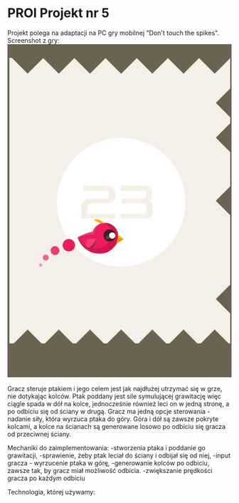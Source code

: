 # PROI Projekt nr 5

Projekt polega na adaptacji na PC gry mobilnej "Don't touch the spikes".
Screenshot z gry:
![Example game looks](./screenshots/example_game1.jpg)

Gracz steruje ptakiem i jego celem jest jak najdłużej utrzymać się w grze, nie dotykając kolców.
Ptak poddany jest sile symulującej grawitację więc ciągle spada w dół na kolce, jednocześnie również leci on w jedną stronę, a po odbiciu się od ściany w drugą. Gracz ma jedną opcje sterowania - nadanie siły, która wyrzuca ptaka do góry.
Góra i dół są zawsze pokryte kolcami, a kolce na ścianach są generowane losowo po odbiciu się gracza od przeciwnej ściany.

Mechaniki do zaimplementowania:
-stworzenia ptaka i poddanie go grawitacji,
-sprawienie, żeby ptak leciał do ściany i odbijał się od niej,
-input gracza - wyrzucenie ptaka w górę,
-generowanie kolców po odbiciu, zawsze tak, by gracz miał możliwość odbicia.
-zwiększanie prędkości gracza po każdym odbiciu

Technologia, której używamy:

